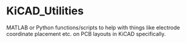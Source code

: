 # KiCAD_Utilities
MATLAB or Python functions/scripts to help with things like electrode coordinate placement etc. on PCB layouts in KiCAD specifically.
